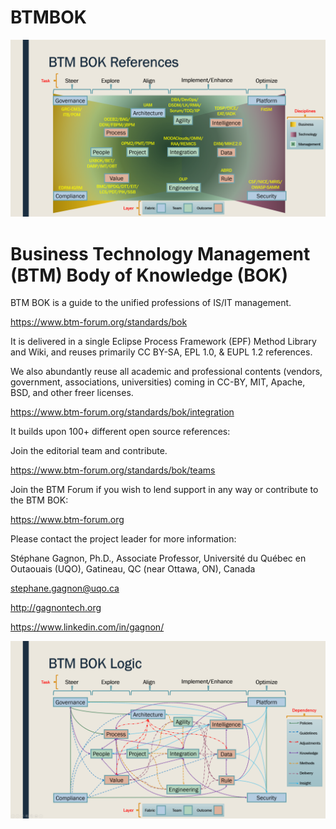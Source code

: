 # BTMBOK

![BTM BOK References](new-v2-fig-1-flos-sources.png "BTM BOK References")

Business Technology Management (BTM) Body of Knowledge (BOK)
============================================================

BTM BOK is a guide to the unified professions of IS/IT management.

https://www.btm-forum.org/standards/bok

It is delivered in a single Eclipse Process Framework (EPF) Method Library and Wiki, and reuses primarily CC BY-SA, EPL 1.0, & EUPL 1.2 references.

We also abundantly reuse all academic and professional contents (vendors, government, associations, universities) coming in CC-BY, MIT, Apache, BSD, and other freer licenses.

https://www.btm-forum.org/standards/bok/integration

It builds upon 100+ different open source references:

Join the editorial team and contribute.

https://www.btm-forum.org/standards/bok/teams

Join the BTM Forum if you wish to lend support in any way or contribute to the BTM BOK:

https://www.btm-forum.org

Please contact the project leader for more information:

Stéphane Gagnon, Ph.D., Associate Professor, Université du Québec en Outaouais (UQO), Gatineau, QC (near Ottawa, ON), Canada

stephane.gagnon@uqo.ca

http://gagnontech.org

https://www.linkedin.com/in/gagnon/

![BTM BOK Practices](new-v2-fig-2-flos-sources.png "BTM BOK Practices")




